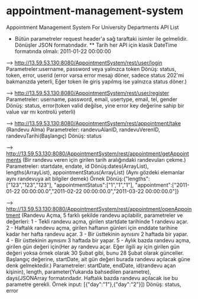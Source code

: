 # appointment-management-system
Appointment Management System For University Departments
API List

* Bütün parametreler request header'a sağ taraftaki isimler ile gelmelidir. Dönüşler JSON formatındadır.
** Tarih her API için klasik DateTime formatında olmalı: 2011-01-22 00:00:00

--> http://13.59.53.130:8080/AppointmentSystem/rest/user/login 
Parametreler:username, password veya yalnızca token
Dönüş: status, token, error, userid (error varsa error mesajı döner, sadece status 202'mi bakmanızda yeterli, 
Eğer token ile giriş yapılmış ise yalnızca status döner.)

--> http://13.59.53.130:8080/AppointmentSystem/rest/user/register 
Parametreler: username, password, email, usertype, email, tel, gender
Dönüş: status, error(token valid değilse, yine error key değerine sahip bir value var mı kontrolü yeterli)

--> http://13.59.53.130:8080/AppointmentSystem/rest/appointment/take (Randevu Alma)
Parametreler: randevuAlanID, randevuVerenID, randevuTarihi(Başlangıç) 
Dönüş: status

--> http://13.59.53.130:8080/AppointmentSystem/rest/appointment/getAppointments (Bir randevu veren
için girilen tarih aralığındaki randevuları çekme.)
Parametreler: startdate, endate, id
Dönüş:dates(ArrayList), lengths(ArrayList), appointmentStatus(ArrayList) (Aynı gözdeki elemanlar aynı randevuya ait bilgiler demek)
Örnek Dönüş:{"lengths":["123","123","123"], "appointmentStatus":["1","1","1"], "appointment":["2011-01-22 00:00:00.0","2011-02-22 00:00:00.0","2011-03-22 00:00:00.0"]}

--> http://13.59.53.130:8080/AppointmentSystem/rest/appointment/openAppointment (Randevu Açma, 5 farklı şekilde randevu açılabilir, parametreler ve değerleri:
1 - Tekli randevu açma, girilen startdate tarihinde 1 randevu açar.
2 - Haftalık randevu açma, girilen haftanın günleri için enddate tarihine kadar her hafta randevu açar.
3 - Bir üsttekinin aynısını 2 haftada bir yapar.
4 - Bir üsttekinin aynısını 3 haftada bir yapar.
5 - Aylık bazda randevu açma, girilen gün değeri için(Her ay randevu açar. Eğer ilgili ay için girilen gün değeri yoksa örnek olarak 30 Şubat gibi, bunu 28 Şubat olarak günceller. Başlangıç değerine, startDate, ait gün değeri burada randevu açılacak güne 
denk gelmektedir.)
Parametreler: startDate, endDate, id(randevu açan kişinin), length, parameter(Yukarıda bahsedilen parametre), days(JSONArray formatındadır. Haftalık bazda randevu açılacak ise bu parametre gerekli. Örnek input: [{"day":"1"},{"day":"2"}])
Dönüş: status, error

